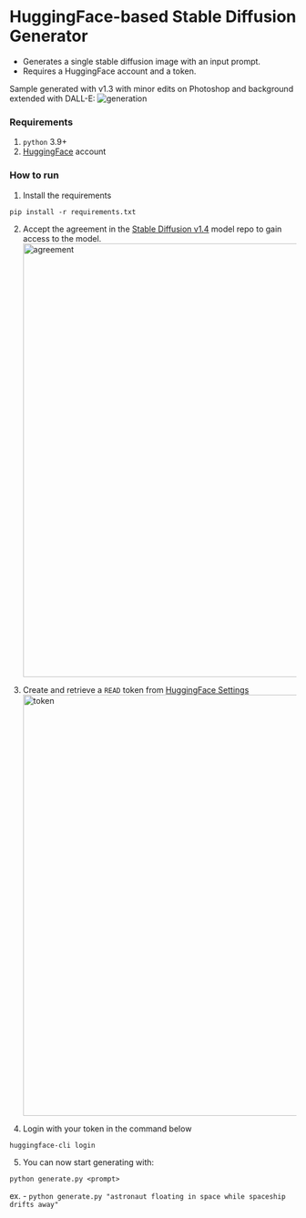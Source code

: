 # HuggingFace-based Stable Diffusion Generator

- Generates a single stable diffusion image with an input prompt.
- Requires a HuggingFace account and a token.

Sample generated with v1.3 with minor edits on Photoshop and background extended with DALL-E:
![generation](https://user-images.githubusercontent.com/35907066/186797212-54ee322c-154e-4bf5-bc49-09f21893da16.png)

### Requirements

1. `python` 3.9+
2. [HuggingFace](https://huggingface.co/) account

### How to run

1. Install the requirements

```
pip install -r requirements.txt
```

2. Accept the agreement in the [Stable Diffusion v1.4](https://huggingface.co/CompVis/stable-diffusion-v1-4) model repo to gain access to the model.
   <img width="761" alt="agreement" src="https://user-images.githubusercontent.com/35907066/186797231-5c907fe4-3c9b-490f-9485-b9c4f71ad0ea.png">

3. Create and retrieve a `READ` token from [HuggingFace Settings](https://huggingface.co/settings/tokens)
   <img width="739" alt="token" src="https://user-images.githubusercontent.com/35907066/186797252-a028f8e6-fbae-41d8-bfb0-8e1553adb305.png">

4. Login with your token in the command below

```
huggingface-cli login
```

5. You can now start generating with:

```
python generate.py <prompt>
```

ex. - `python generate.py "astronaut floating in space while spaceship drifts away"`
